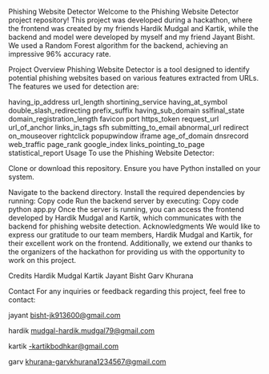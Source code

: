 Phishing Website Detector
Welcome to the Phishing Website Detector project repository! This project was developed during a hackathon, where the frontend was created by my friends Hardik Mudgal and Kartik, while the backend and model were developed by myself and my friend Jayant Bisht. We used a Random Forest algorithm for the backend, achieving an impressive 96% accuracy rate.

Project Overview
Phishing Website Detector is a tool designed to identify potential phishing websites based on various features extracted from URLs. The features we used for detection are:

having_ip_address
url_length
shortining_service
having_at_symbol
double_slash_redirecting
prefix_suffix
having_sub_domain
sslfinal_state
domain_registration_length
favicon
port
https_token
request_url
url_of_anchor
links_in_tags
sfh
submitting_to_email
abnormal_url
redirect
on_mouseover
rightclick
popupwindow
iframe
age_of_domain
dnsrecord
web_traffic
page_rank
google_index
links_pointing_to_page
statistical_report
Usage
To use the Phishing Website Detector:

Clone or download this repository.
Ensure you have Python installed on your system.

Navigate to the backend directory.
Install the required dependencies by running:
Copy code
Run the backend server by executing:
Copy code
python app.py
Once the server is running, you can access the frontend developed by Hardik Mudgal and Kartik, which communicates with the backend for phishing website detection.
Acknowledgments
We would like to express our gratitude to our team members, Hardik Mudgal and Kartik, for their excellent work on the frontend. Additionally, we extend our thanks to the organizers of the hackathon for providing us with the opportunity to work on this project.

Credits
Hardik Mudgal
Kartik
Jayant Bisht
Garv Khurana 

Contact
For any inquiries or feedback regarding this project, feel free to contact:


jayant bisht-jk913600@gmail.com

hardik mudgal-hardik.mudgal79@gmail.com

kartik -kartikbodhkar@gmail.com

garv khurana-garvkhurana1234567@gmail.com
